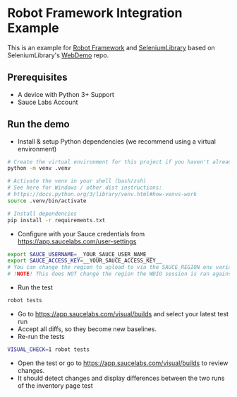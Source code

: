 # Robot Framework Integration Example

This is an example for [Robot Framework](https://robotframework.org/) and [SeleniumLibrary](https://robotframework.org/SeleniumLibrary/) based on SeleniumLibrary's [WebDemo](https://github.com/robotframework/WebDemo) repo.

## Prerequisites

- A device with Python 3+ Support
- Sauce Labs Account

## Run the demo

- Install & setup Python dependencies (we recommend using a virtual environment)

```sh
# Create the virtual environment for this project if you haven't already
python -m venv .venv

# Activate the venv in your shell (bash/zsh)
# See here for Windows / other dist instructions:
# https://docs.python.org/3/library/venv.html#how-venvs-work
source .venv/bin/activate

# Install dependencies
pip install -r requirements.txt
```

- Configure with your Sauce credentials from https://app.saucelabs.com/user-settings

```sh
export SAUCE_USERNAME=__YOUR_SAUCE_USER_NAME__
export SAUCE_ACCESS_KEY=__YOUR_SAUCE_ACCESS_KEY__
# You can change the region to upload to via the SAUCE_REGION env variable.
# !NOTE! This does NOT change the region the WDIO session is ran against.
```

- Run the test

```sh
robot tests
```

- Go to https://app.saucelabs.com/visual/builds and select your latest test run
- Accept all diffs, so they become new baselines.
- Re-run the tests

```sh
VISUAL_CHECK=1 robot tests
```

- Open the test or go to https://app.saucelabs.com/visual/builds to review changes.
- It should detect changes and display differences between the two runs of the inventory page test
